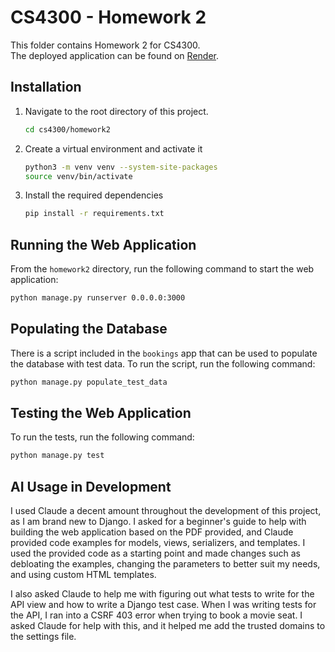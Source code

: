 # CS4300 - Homework 2

This folder contains Homework 2 for CS4300.  
The deployed application can be found on [Render](https://cs4300-j3t3.onrender.com).

## Installation

1. Navigate to the root directory of this project.

    ```bash
    cd cs4300/homework2
    ```

2. Create a virtual environment and activate it

    ```bash
    python3 -m venv venv --system-site-packages
    source venv/bin/activate
    ```

3. Install the required dependencies

    ```bash
    pip install -r requirements.txt
    ```

## Running the Web Application 

From the `homework2` directory, run the following command to start the web application:

```bash
python manage.py runserver 0.0.0.0:3000
```

## Populating the Database

There is a script included in the `bookings` app that can be used to populate the database with test data. To run the script, run the following command:

```bash
python manage.py populate_test_data
```

## Testing the Web Application

To run the tests, run the following command:

```bash
python manage.py test
```

## AI Usage in Development

I used Claude a decent amount throughout the development of this project, as I am brand new to Django. I asked for a beginner's guide to help with building the web application based on the PDF provided, and Claude provided code examples for models, views, serializers, and templates. I used the provided code as a starting point and made changes such as debloating the examples, changing the parameters to better suit my needs, and using custom HTML templates. 

I also asked Claude to help me with figuring out what tests to write for the API view and how to write a Django test case. When I was writing tests for the API, I ran into a CSRF 403 error when trying to book a movie seat. I asked Claude for help with this, and it helped me add the trusted domains to the settings file.

